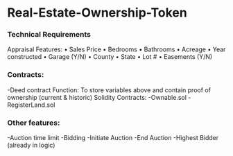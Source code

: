 # Real-Estate-Ownership-Token

### Technical Requirements

Appraisal Features:
•	Sales Price
•	Bedrooms
•	Bathrooms
•	Acreage
•	Year constructed
•	Garage (Y/N)
•	County
•	State
•	Lot #
•	Easements (Y/N)

### Contracts:
-Deed contract
Function: To store variables above and contain proof of ownership (current & historic)
Solidity Contracts:
-Ownable.sol
-RegisterLand.sol

### Other features:
-Auction time limit
-Bidding
-Initiate Auction
-End Auction
-Highest Bidder (already in logic)

